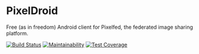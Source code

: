 # PixelDroid
Free (as in freedom) Android client for Pixelfed, the federated image sharing platform.

[![Build Status](https://gitlab.com/Matttter/PixelDroid/badges/master/pipeline.svg)](https://gitlab.com/Matttter/PixelDroid/pipelines) [![Maintainability](https://api.codeclimate.com/v1/badges/a4f1747dc60b96eb74df/maintainability)](https://codeclimate.com/github/H-PixelDroid/PixelDroid/maintainability) [![Test Coverage](https://api.codeclimate.com/v1/badges/a4f1747dc60b96eb74df/test_coverage)](https://codeclimate.com/github/H-PixelDroid/PixelDroid/test_coverage)

